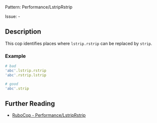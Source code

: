 Pattern: Performance/LstripRstrip

Issue: -

## Description

This cop identifies places where `lstrip.rstrip` can be replaced by
`strip`.

### Example

```ruby
# bad
'abc'.lstrip.rstrip
'abc'.rstrip.lstrip

# good
'abc'.strip
```

## Further Reading

* [RuboCop - Performance/LstripRstrip](https://rubocop.readthedocs.io/en/latest/cops_performance/#performancelstriprstrip)
